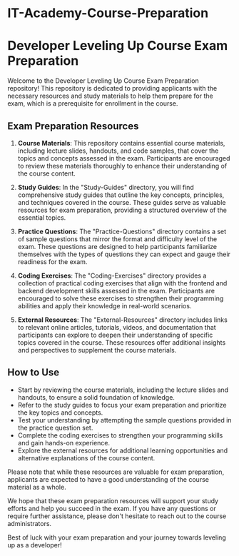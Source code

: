 # IT-Academy-Course-Preparation

# Developer Leveling Up Course Exam Preparation

Welcome to the Developer Leveling Up Course Exam Preparation repository! This repository is dedicated to providing applicants with the necessary resources and study materials to help them prepare for the exam, which is a prerequisite for enrollment in the course.

## Exam Preparation Resources

1. **Course Materials**: This repository contains essential course materials, including lecture slides, handouts, and code samples, that cover the topics and concepts assessed in the exam. Participants are encouraged to review these materials thoroughly to enhance their understanding of the course content.

2. **Study Guides**: In the "Study-Guides" directory, you will find comprehensive study guides that outline the key concepts, principles, and techniques covered in the course. These guides serve as valuable resources for exam preparation, providing a structured overview of the essential topics.

3. **Practice Questions**: The "Practice-Questions" directory contains a set of sample questions that mirror the format and difficulty level of the exam. These questions are designed to help participants familiarize themselves with the types of questions they can expect and gauge their readiness for the exam.

4. **Coding Exercises**: The "Coding-Exercises" directory provides a collection of practical coding exercises that align with the frontend and backend development skills assessed in the exam. Participants are encouraged to solve these exercises to strengthen their programming abilities and apply their knowledge in real-world scenarios.

5. **External Resources**: The "External-Resources" directory includes links to relevant online articles, tutorials, videos, and documentation that participants can explore to deepen their understanding of specific topics covered in the course. These resources offer additional insights and perspectives to supplement the course materials.

## How to Use

- Start by reviewing the course materials, including the lecture slides and handouts, to ensure a solid foundation of knowledge.
- Refer to the study guides to focus your exam preparation and prioritize the key topics and concepts.
- Test your understanding by attempting the sample questions provided in the practice question set.
- Complete the coding exercises to strengthen your programming skills and gain hands-on experience.
- Explore the external resources for additional learning opportunities and alternative explanations of the course content.

Please note that while these resources are valuable for exam preparation, applicants are expected to have a good understanding of the course material as a whole.

We hope that these exam preparation resources will support your study efforts and help you succeed in the exam. If you have any questions or require further assistance, please don't hesitate to reach out to the course administrators.

Best of luck with your exam preparation and your journey towards leveling up as a developer!
